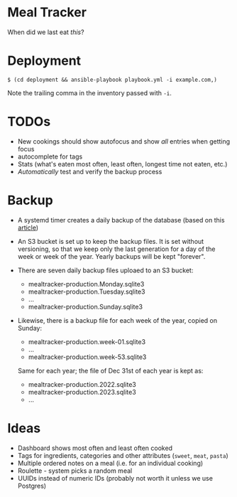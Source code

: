 # Meal Tracker

When did we last eat _this_?

# Deployment

```command
$ (cd deployment && ansible-playbook playbook.yml -i example.com,)
```

Note the trailing comma in the inventory passed with `-i`.

# TODOs

* New cookings should show autofocus and show _all_ entries when getting focus
* autocomplete for tags
* Stats (what's eaten most often, least often, longest time not eaten, etc.)
* _Automatically_ test and verify the backup process

# Backup

* A systemd timer creates a daily backup of the database (based on this [article](https://litestream.io/alternatives/cron/))
* An S3 bucket is set up to keep the backup files. It is set without versioning, so that we keep only the last generation for a day of the week or week of the year. Yearly backups will be kept "forever".
* There are seven daily backup files uploaed to an S3 bucket:
  - mealtracker-production.Monday.sqlite3
  - mealtracker-production.Tuesday.sqlite3
  - ...
  - mealtracker-production.Sunday.sqlite3
* Likewise, there is a backup file for each week of the year, copied on Sunday:
  - mealtracker-production.week-01.sqlite3
  - ...
  - mealtracker-production.week-53.sqlite3

  Same for each year; the file of Dec 31st of each year is kept as:
  - mealtracker-production.2022.sqlite3
  - mealtracker-production.2023.sqlite3
  - ...

# Ideas

* Dashboard shows most often and least often cooked
* Tags for ingredients, categories and other attributes (`sweet`, `meat`, `pasta`)
* Multiple ordered notes on a meal (i.e. for an individual cooking)
* Roulette - system picks a random meal
* UUIDs instead of numeric IDs (probably not worth it unless we use Postgres)
